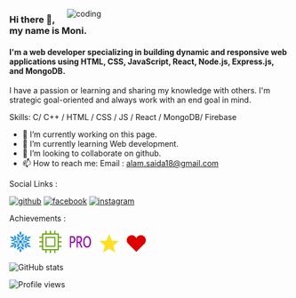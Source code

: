 <img align="right" alt="coding" width="400" src="![Uploading github bannar.png…]()
">


### Hi there 👋, my name is Moni.
#### I'm a web developer specializing in building dynamic and responsive web applications using HTML, CSS, JavaScript, React, Node.js, Express.js, and MongoDB.

I have a passion or learning and sharing my knowledge with others. I'm strategic goal-oriented and always work with an end goal in mind. 

Skills:  C/ C++ / HTML / CSS / JS / React / MongoDB/ Firebase

- 🔭 I’m currently working on this page. 
- 🌱 I’m currently learning Web development. 
- 👯 I’m looking to collaborate on github. 
- 📫 How to reach me: Email : alam.saida18@gmail.com 

Social Links :

[<img src='https://cdn.jsdelivr.net/npm/simple-icons@3.0.1/icons/github.svg' alt='github' height='40'>](https://github.com/SaidaAlam)  [<img src='https://cdn.jsdelivr.net/npm/simple-icons@3.0.1/icons/facebook.svg' alt='facebook' height='40'>](https://www.facebook.com/SaidaAlamMoni)  [<img src='https://cdn.jsdelivr.net/npm/simple-icons@3.0.1/icons/instagram.svg' alt='instagram' height='40'>](https://www.instagram.com/SaidaAlam/)  

Achievements : 

<a href='https://archiveprogram.github.com/'><img src='https://raw.githubusercontent.com/acervenky/animated-github-badges/master/assets/acbadge.gif' width='40' height='40'></a> <a href='https://docs.github.com/en/developers'><img src='https://raw.githubusercontent.com/acervenky/animated-github-badges/master/assets/devbadge.gif' width='40' height='40'></a> <a href='https://github.com/pricing'><img src='https://raw.githubusercontent.com/acervenky/animated-github-badges/master/assets/pro.gif' width='40' height='40'></a> <a href='https://stars.github.com/'><img src='https://raw.githubusercontent.com/acervenky/animated-github-badges/master/assets/starbadge.gif' width='35' height='35'></a> <a href='https://docs.github.com/en/github/supporting-the-open-source-community-with-github-sponsors'><img src='https://raw.githubusercontent.com/acervenky/animated-github-badges/master/assets/sponsorbadge.gif' width='35' height='35'></a> 

![GitHub stats](https://github-readme-stats.vercel.app/api?username=SaidaAlam&show_icons=true&count_private=true)  

![Profile views](https://gpvc.arturio.dev/SaidaAlam)  
